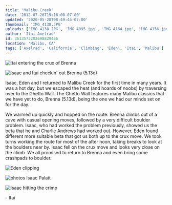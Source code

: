 ```yaml
---
title: 'Malibu Creek'
date: '2012-07-26T19:16:00-07:00'
updated: '2020-05-28T08:49:44-07:00'
thumbnail: 'IMG_4138.JPG'
uploads: ['IMG_4138.JPG', 'IMG_4095.jpg', 'IMG_4164.jpg', 'IMG_4156.jpg', 'IMG_4084.JPG']
author: 'Itai Axelrad'
id: 3613573202698829466
location: 'Malibu, CA'
tags: ['Axelrad', 'California', 'Climbing', 'Eden', 'Itai', 'Malibu']
---
```


![Itai entering the crux of Brenna](uploads/IMG_4138.JPG)

![Isaac and Itai checkin' out Brenna (5.13d)](uploads/IMG_4095.jpg)

Isaac, Eden and I returned to Malibu Creek for the first time in many years. It was a hot day, but we escaped the heat (and hoards of noobs) by traversing over to the Ghetto Wall. The Ghetto Wall features many Malibu classics that we have yet to do, Brenna (5.13d), being the one we had our minds set on for the day.

We warmed up quickly and hopped on the route. Brenna climbs out of a cave with casual opening moves, followed by a very difficult boulder problem. Isaac, who had worked the problem previously, showed us the beta that he and Charlie Andrews had worked out. However, Eden found different more suitable beta that got us both up to the crux move. We took turns working the route for most of the after noon, taking breaks to look at the boulders near by. Isaac fell on the crux move and looks very close on the climb. We all promised to return to Brenna and even bring some crashpads to boulder.

![Eden clipping](uploads/IMG_4164.jpg)

![photos Isaac Palatt](uploads/IMG_4156.jpg)

![Isaac hitting the crimp](uploads/IMG_4084.JPG)

\- Itai
